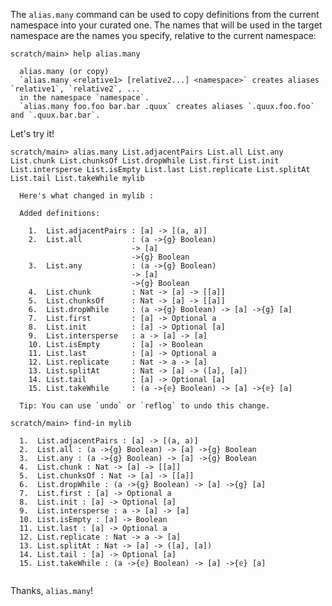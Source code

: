 The `alias.many` command can be used to copy definitions from the current namespace into your curated one.
The names that will be used in the target namespace are the names you specify, relative to the current namespace:

    scratch/main> help alias.many
    
      alias.many (or copy)
      `alias.many <relative1> [relative2...] <namespace>` creates aliases `relative1`, `relative2`, ...
      in the namespace `namespace`.
      `alias.many foo.foo bar.bar .quux` creates aliases `.quux.foo.foo` and `.quux.bar.bar`.

Let's try it\!

``` ucm
scratch/main> alias.many List.adjacentPairs List.all List.any List.chunk List.chunksOf List.dropWhile List.first List.init List.intersperse List.isEmpty List.last List.replicate List.splitAt List.tail List.takeWhile mylib

  Here's what changed in mylib :
  
  Added definitions:
  
    1.  List.adjacentPairs : [a] -> [(a, a)]
    2.  List.all           : (a ->{g} Boolean)
                           -> [a]
                           ->{g} Boolean
    3.  List.any           : (a ->{g} Boolean)
                           -> [a]
                           ->{g} Boolean
    4.  List.chunk         : Nat -> [a] -> [[a]]
    5.  List.chunksOf      : Nat -> [a] -> [[a]]
    6.  List.dropWhile     : (a ->{g} Boolean) -> [a] ->{g} [a]
    7.  List.first         : [a] -> Optional a
    8.  List.init          : [a] -> Optional [a]
    9.  List.intersperse   : a -> [a] -> [a]
    10. List.isEmpty       : [a] -> Boolean
    11. List.last          : [a] -> Optional a
    12. List.replicate     : Nat -> a -> [a]
    13. List.splitAt       : Nat -> [a] -> ([a], [a])
    14. List.tail          : [a] -> Optional [a]
    15. List.takeWhile     : (a ->{𝕖} Boolean) -> [a] ->{𝕖} [a]
  
  Tip: You can use `undo` or `reflog` to undo this change.

scratch/main> find-in mylib

  1.  List.adjacentPairs : [a] -> [(a, a)]
  2.  List.all : (a ->{g} Boolean) -> [a] ->{g} Boolean
  3.  List.any : (a ->{g} Boolean) -> [a] ->{g} Boolean
  4.  List.chunk : Nat -> [a] -> [[a]]
  5.  List.chunksOf : Nat -> [a] -> [[a]]
  6.  List.dropWhile : (a ->{g} Boolean) -> [a] ->{g} [a]
  7.  List.first : [a] -> Optional a
  8.  List.init : [a] -> Optional [a]
  9.  List.intersperse : a -> [a] -> [a]
  10. List.isEmpty : [a] -> Boolean
  11. List.last : [a] -> Optional a
  12. List.replicate : Nat -> a -> [a]
  13. List.splitAt : Nat -> [a] -> ([a], [a])
  14. List.tail : [a] -> Optional [a]
  15. List.takeWhile : (a ->{𝕖} Boolean) -> [a] ->{𝕖} [a]
  

```
Thanks, `alias.many`\!

